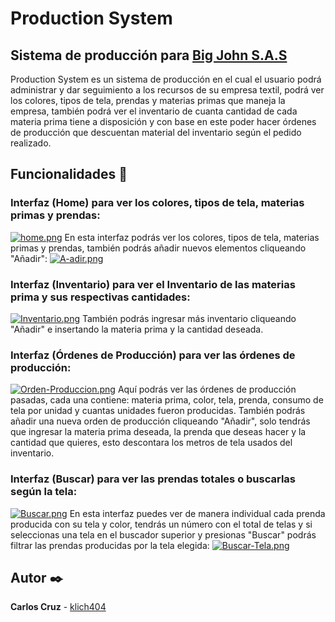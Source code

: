# Production System
## Sistema de producción para [Big John S.A.S](https://www.bigjohn.com.co/)
Production System es un sistema de producción en el cual el usuario podrá administrar y dar seguimiento a los recursos de su empresa textil, podrá ver los colores, tipos de tela, prendas y materias primas que maneja la empresa, también podrá ver el inventario de cuanta cantidad de cada materia prima tiene a disposición y con base en este poder hacer órdenes de producción que descuentan material del inventario según el pedido realizado.


## Funcionalidades 📖
### Interfaz (Home) para ver los colores, tipos de tela, materias primas y prendas:
[![home.png](https://i.postimg.cc/jSGG1rNn/home.png)](https://postimg.cc/tsNS1wB9)
En esta interfaz podrás ver los colores, tipos de tela, materias primas y prendas, también podrás añadir nuevos elementos cliqueando "Añadir":
[![A-adir.png](https://i.postimg.cc/DZWbNbXn/A-adir.png)](https://postimg.cc/N9cM9FDz)

### Interfaz (Inventario) para ver el Inventario de las materias prima y sus respectivas cantidades:
[![Inventario.png](https://i.postimg.cc/QN1FWDg4/Inventario.png)](https://postimg.cc/3Wr8PPcm)
También podrás ingresar más inventario cliqueando "Añadir" e insertando la materia prima y la cantidad deseada.

### Interfaz (Órdenes de Producción) para ver las órdenes de producción:
[![Orden-Produccion.png](https://i.postimg.cc/cCnkdHVN/Orden-Produccion.png)](https://postimg.cc/9wcYpWmx)
Aquí podrás ver las órdenes de producción pasadas, cada una contiene: materia prima, color, tela, prenda, consumo de tela por unidad y cuantas unidades fueron producidas.
También podrás añadir una nueva orden de producción cliqueando "Añadir", solo tendrás que ingresar la materia prima deseada, la prenda que deseas hacer y la cantidad que quieres, esto descontara los metros de tela usados del inventario.

### Interfaz (Buscar) para ver las prendas totales o buscarlas según la tela:
[![Buscar.png](https://i.postimg.cc/mkKxSKGT/Buscar.png)](https://postimg.cc/sGP0j6XL)
En esta interfaz puedes ver de manera individual cada prenda producida con su tela y color, tendrás un número con el total de telas y si seleccionas una tela en el buscador superior y presionas "Buscar" podrás filtrar las prendas producidas por la tela elegida:
[![Buscar-Tela.png](https://i.postimg.cc/7ZHvn3FG/Buscar-Tela.png)](https://postimg.cc/F7Bn9LsN)


## Autor ✒️
**Carlos Cruz** - [klich404](https://github.com/klich404)
